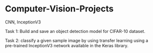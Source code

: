# Computer-Vision-Projects
CNN, InceptionV3

Task 1: Build and save an object detection model for CIFAR-10 dataset.

Task 2: classify a given sample image by using transfer learning using a pre-trained InceptionV3 network available in the Keras library.
